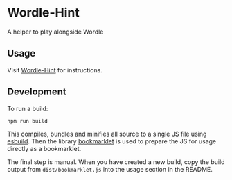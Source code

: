 # Wordle-Hint

A helper to play alongside Wordle

## Usage

Visit [Wordle-Hint](https://fildon.me/wordle-hint/) for instructions.

## Development

To run a build:

```ts
npm run build
```

This compiles, bundles and minifies all source to a single JS file using [esbuild](https://esbuild.github.io/).
Then the library [bookmarklet](https://github.com/mrcoles/bookmarklet) is used to prepare the JS for usage directly as a bookmarklet.

The final step is manual. When you have created a new build, copy the build output from `dist/bookmarklet.js` into the usage section in the README.

